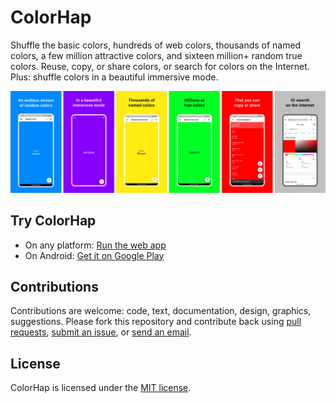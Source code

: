 # ColorHap

Shuffle the basic colors, hundreds of web colors, thousands of named colors, a few million attractive colors, and sixteen million+ random true colors. Reuse, copy, or share colors, or search for colors on the Internet. Plus: shuffle colors in a beautiful immersive mode.

![ColorHap screenshots](/repo-assets/screenshots/colorhap-readme-screenshots.png)

## Try ColorHap

* On any platform: [Run the web app](https://colorhap.tecdrop.com/)
* On Android: [Get it on Google Play](https://play.google.com/store/apps/details?id=com.tecdrop.colorhap&referrer=utm_source%3Dgithub%26utm_medium%3Dbutton%26utm_content%3Dgithub-repo-readme)

## Contributions

Contributions are welcome: code, text, documentation, design, graphics, suggestions. Please fork this repository and contribute back using [pull requests](https://github.com/tecdrop/color_hap/pulls), [submit an issue](https://github.com/tecdrop/color_hap/issues), or [send an email](https://www.tecdrop.com/support/).

## License

ColorHap is licensed under the [MIT license](LICENSE).
